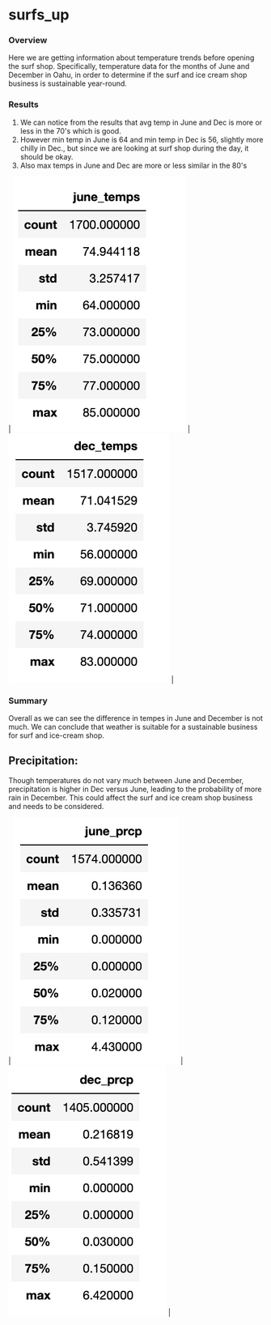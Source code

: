# surfs_up

### Overview
Here we are getting information about temperature trends before opening the surf shop. Specifically, temperature data for the months of June and December in Oahu, in order to determine if the surf and ice cream shop business is sustainable year-round.

### Results
1. We can notice from the results that avg temp in June and Dec is more or less in the 70's which is good.
2. However min temp in June is 64 and min temp in Dec is 56, slightly more chilly in Dec., but since we are looking at surf shop during the day, it should be okay.
3. Also max temps in June and Dec are more or less similar in the 80's

|
![Temperatures in June](https://github.com/sag7221/surfs_up/blob/main/Images/Actual_June_Temps.png)
  | ![Temperatures in Dec](https://github.com/sag7221/surfs_up/blob/main/Images/June_Temps.png)  |

### Summary
Overall as we can see the difference in tempes in June and December is not much. We can conclude that weather is suitable for a sustainable business for surf and ice-cream shop.

## Precipitation:
Though temperatures do not vary much between June and December, precipitation is higher in Dec versus June, leading to the probability of more rain in December.
This could affect the surf and ice cream shop business and needs to be considered.

|
![Precipitation in June](https://github.com/sag7221/surfs_up/blob/main/Images/June_prcp.png)
  | ![Precipitation in Dec](https://github.com/sag7221/surfs_up/blob/main/Images/Dec_prcp.png)  |

